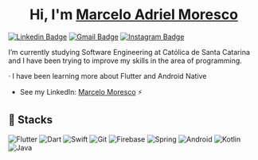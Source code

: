 
<h1 align="center" >Hi, I'm <a href="https://www.linkedin.com/in/marcelo-adriel-moresco-a32104179/" target="_blank"> Marcelo Adriel Moresco</a></h1>


[![Linkedin Badge](https://img.shields.io/badge/-LinkedIn-blue?style=flat&logo=Linkedin&logoColor=white&link=https://www.linkedin.com/in/marcelo-adriel-moresco-a32104179/)](https://www.linkedin.com/in/marcelo-adriel-moresco-a32104179/)
[![Gmail Badge](https://img.shields.io/badge/-Gmail-c14438?style=flat&logo=Gmail&logoColor=white&link=mailto:marcelomoresco0@gmail.com)](mailto:marcelomoresco0@gmail.com)
[![Instagram Badge](https://img.shields.io/badge/-Instagram-C13584?style=flat&labelColor=C13584&logo=instagram&logoColor=white&link=https://www.instagram.com/marcelomoresco/)](https://www.instagram.com/marcelomoresco/)

I’m currently studying Software Engineering at Católica de Santa Catarina and I have been trying to improve my skills in the area of programming.

· I have been learning more about Flutter and Android Native

- See my LinkedIn: [Marcelo Moresco](https://www.linkedin.com/in/marcelo-adriel-moresco-a32104179/)
⚡

## 💼 Stacks

![Flutter](https://img.shields.io/badge/-Flutter-purple?&style=for-the-badge&logo=flutter&logoColor=white) ![Dart](https://img.shields.io/badge/-Dart-white?&style=for-the-badge&logo=dart&logoColor=blue) ![Swift](https://img.shields.io/badge/-Swift-white?&style=for-the-badge&logo=swift&logoColor=orange) ![Git](https://img.shields.io/badge/-Git-F05032?&style=for-the-badge&logo=git&logoColor=white) ![Firebase](https://img.shields.io/badge/-Firebase-yellow?&style=for-the-badge&logo=firebase&logoColor=orange) ![Spring](https://img.shields.io/badge/-Spring-white?&style=for-the-badge&logo=spring&logoColor=green) ![Android](https://img.shields.io/badge/-Android-white?&style=for-the-badge&logo=android&logoColor=green) ![Kotlin](https://img.shields.io/badge/-Kotlin-white?&style=for-the-badge&logo=kotlin&logoColor=purple) ![Java](https://img.shields.io/badge/-Java-white?&style=for-the-badge&logo=java&logoColor=black)

